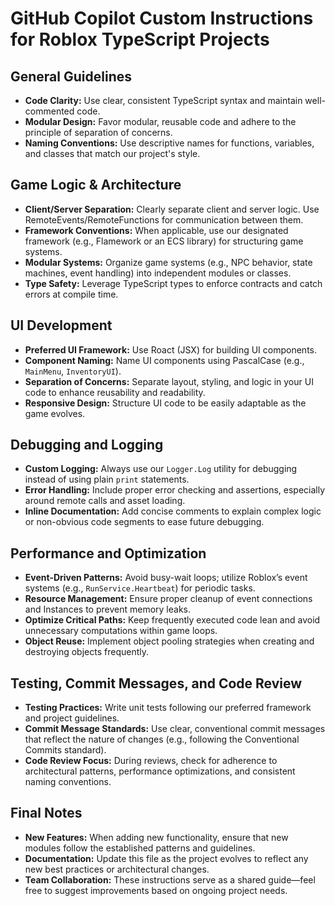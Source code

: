 # GitHub Copilot Custom Instructions for Roblox TypeScript Projects

## General Guidelines

- **Code Clarity:** Use clear, consistent TypeScript syntax and maintain well-commented code.
- **Modular Design:** Favor modular, reusable code and adhere to the principle of separation of concerns.
- **Naming Conventions:** Use descriptive names for functions, variables, and classes that match our project's style.

## Game Logic & Architecture

- **Client/Server Separation:** Clearly separate client and server logic. Use RemoteEvents/RemoteFunctions for communication between them.
- **Framework Conventions:** When applicable, use our designated framework (e.g., Flamework or an ECS library) for structuring game systems.
- **Modular Systems:** Organize game systems (e.g., NPC behavior, state machines, event handling) into independent modules or classes.
- **Type Safety:** Leverage TypeScript types to enforce contracts and catch errors at compile time.

## UI Development

- **Preferred UI Framework:** Use Roact (JSX) for building UI components.
- **Component Naming:** Name UI components using PascalCase (e.g., `MainMenu`, `InventoryUI`).
- **Separation of Concerns:** Separate layout, styling, and logic in your UI code to enhance reusability and readability.
- **Responsive Design:** Structure UI code to be easily adaptable as the game evolves.

## Debugging and Logging

- **Custom Logging:** Always use our `Logger.Log` utility for debugging instead of using plain `print` statements.
- **Error Handling:** Include proper error checking and assertions, especially around remote calls and asset loading.
- **Inline Documentation:** Add concise comments to explain complex logic or non-obvious code segments to ease future debugging.

## Performance and Optimization

- **Event-Driven Patterns:** Avoid busy-wait loops; utilize Roblox’s event systems (e.g., `RunService.Heartbeat`) for periodic tasks.
- **Resource Management:** Ensure proper cleanup of event connections and Instances to prevent memory leaks.
- **Optimize Critical Paths:** Keep frequently executed code lean and avoid unnecessary computations within game loops.
- **Object Reuse:** Implement object pooling strategies when creating and destroying objects frequently.

## Testing, Commit Messages, and Code Review

- **Testing Practices:** Write unit tests following our preferred framework and project guidelines.
- **Commit Message Standards:** Use clear, conventional commit messages that reflect the nature of changes (e.g., following the Conventional Commits standard).
- **Code Review Focus:** During reviews, check for adherence to architectural patterns, performance optimizations, and consistent naming conventions.

## Final Notes

- **New Features:** When adding new functionality, ensure that new modules follow the established patterns and guidelines.
- **Documentation:** Update this file as the project evolves to reflect any new best practices or architectural changes.
- **Team Collaboration:** These instructions serve as a shared guide—feel free to suggest improvements based on ongoing project needs.
